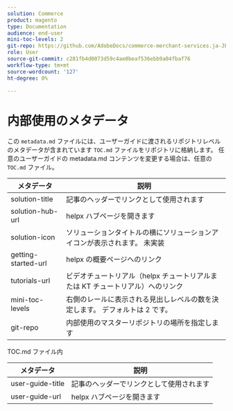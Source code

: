 ```yaml
---
solution: Commerce
product: magento
type: Documentation
audience: end-user
mini-toc-levels: 2
git-repo: https://github.com/AdobeDocs/commerce-merchant-services.ja-JP
role: User
source-git-commit: c281fb4d0073d59c4ae0beaf536ebb9a04fbaf76
workflow-type: tm+mt
source-wordcount: '127'
ht-degree: 0%

---
```



# 内部使用のメタデータ

この `metadata.md` ファイルには、ユーザーガイドに渡されるリポジトリレベルのメタデータが含まれています `TOC.md` ファイルをリポジトリに格納します。 任意のユーザーガイドの metadata.md コンテンツを変更する場合は、任意の `TOC.md` ファイル。

| メタデータ | 説明 |
|--- |--- |
| solution-title | 記事のヘッダーでリンクとして使用されます |
| solution-hub-url | helpx ハブページを開きます |
| solution-icon | ソリューションタイトルの横にソリューションアイコンが表示されます。 未実装 |
| getting-started-url | helpx の概要ページへのリンク |
| tutorials-url | ビデオチュートリアル（helpx チュートリアルまたは KT チュートリアル）へのリンク |
| mini-toc-levels | 右側のレールに表示される見出しレベルの数を決定します。 デフォルトは 2 です。 |
| git-repo | 内部使用のマスターリポジトリの場所を指定します |

TOC.md ファイル内

| メタデータ | 説明 |
|--- |--- |
| user-guide-title | 記事のヘッダーでリンクとして使用されます |
| user-guide-url | helpx ハブページを開きます |
